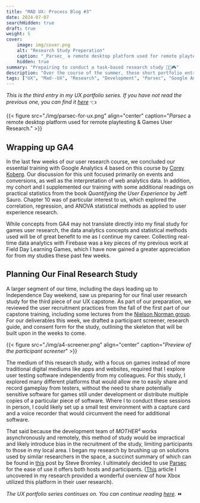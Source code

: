 ```yaml
---
title: "MAD UX: Process Blog #3"
date: 2024-07-07
searchHidden: true
draft: true
weight: 5
cover:
    image: img/cover.png
    alt: "Research Study Preperation"
    caption: "_Parsec_ a remote desktop platform used for remote playtesting & Games User Research."
    hidden: true
summary: "Prepairing to conduct a task-based research study 👨‍🔬🎮️"
description: "Over the course of the summer, these short portfolio entries describe my research process for my user experience research capstone."
tags: ["UX", "Mad--UX", "Research", "Development", "Parsec", "Google Analytics"]
---
```


_This is the third entry in my UX portfolio series. If you have not read the previous one, you can find it [here](../ux-p2/)_ 👈️

{{< figure src="./img/parsec-for-ux.png" align="center" caption="_Parsec_ a remote desktop platform used for remote playtesting & Games User Research." >}}

## Wrapping up GA4

In the last few weeks of our user research course, we concluded our essential training with Google Analytics 4 based on this course by [Corey Koberg](https://www.linkedin.com/learning/google-analytics-4-ga4-essential-training-14915362?u=56745513). Our discussion for this unit focused primarily on events and conversions, as well as the interpretation of web analytics data. In addition, my cohort and I supplemented our training with some additional readings on practical statistics from the book _Quantifying the User Experience_ by Jeff Sauro. Chapter 10 was of particular interest to us, which explored the correlation, regression, and ANOVA statistical methods as applied to user experience research.

While concepts from GA4 may not translate directly into my final study for games user research, the data analytics concepts and statistical methods used will be of great benefit to me as I continue my career. Collecting real-time data analytics with Firebase was a key pieces of my previous work at Field Day Learning Games, which I have now gained a greater appreciation for from my studies these past few weeks.

## Planning Our Final Research Study

A larger segment of our time, including the days leading up to Independence Day weekend, saw us preparing for our final user research study for the third piece of our UX capstone. As part of our preparation, we reviewed the user recruitment practices from the fall of the first part of our capstone training, including some lectures from the [Nielson Norman group](https://www.youtube.com/watch?v=o29up51Sxs8). For our deliverables this week, we drafted a participant screener, research guide, and consent form for the study, outlining the skeleton that will be built upon in the weeks to come.

{{< figure src="./img/a4-screener.png" align="center" caption="_Preview of the participant screener_" >}}

The medium of this research study, with a focus on games instead of more traditional digital mediums like apps and websites, required that I explore user testing software independently from my colleagues. For this study, I explored many different platforms that would allow me to easily share and record gameplay from testers, without the need to share potentially sensitive software for games still under development or distribute multiple copies of a particular piece of software. Where I to conduct these sessions in person, I could likely set up a small test environment with a capture card and a voice recorder that would circumvent the need for additional software.

That said because the development team of _MOTHER²_ works asynchronously and remotely, this method of study would be impractical and likely introduce bias in the recruitment of the study, limiting participants to those in my local area. I began my research by brushing up on solutions used by similar researchers in the space, a succinct summary of which can be found in [this](https://gamesuserresearch.com/top-remote-playtest-platforms-for-unmoderated-testing/) post by Steve Bromley. I ultimately decided to use [Parsec](https://parsec.app/) for the ease of use it offers both hosts and participants. ([This](https://developer.microsoft.com/en-us/games/articles/2023/05/how-xbox-research-accomplished-worldwide-virtual-playtesting-with-parsec/) article I uncovered in my research provided a wonderful overview of how Xbox utilized this platform in their user research).

_The UX portfolio series continues on. You can continue reading [here](../ux-p4/)._ ⏩️
